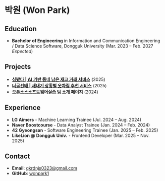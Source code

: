 # 박원 (Won Park)

## Education
- **Bachelor of Engineering** in Information and Communication Engineering / Data Science Software, Dongguk University (Mar. 2023 – Feb. 2027 *Expected*)

## Projects
- [**심봤다 | AI 기반 동네 남은 재고 거래 서비스**](https://github.com/wonpark1/2025-hackathon-5-simbatda-frontend.git) (2025)  
- [**너굴선배 | 새내기 상황별 옷차림 추천 서비스**](https://github.com/wonpark1/2025-simba-1---.git) (2025)  
- [**오픈소스소프트웨어실습 팀 소개 페이지**](https://github.com/wonpark1/2025-1-OSSPrac-BeefFried-03.git) (2024)

## Experience
- **LG Aimers** - Machine Learning Trainee (Jul. 2024 – Aug. 2024)  
- **Naver Boostcourse** - Data Analyst Trainee (Jan. 2024 – Feb. 2024)  
- **42 Gyeongsan** - Software Engineering Trainee (Jan. 2025 – Feb. 2025)  
- **LikeLion @ Dongguk Univ.** - Frontend Developer (Mar. 2025 – Nov. 2025)

## Contact
- **Email**: qkrdnjs0323@gmail.com  
- **GitHub**: [wonpark1](https://github.com/wonpark1)
